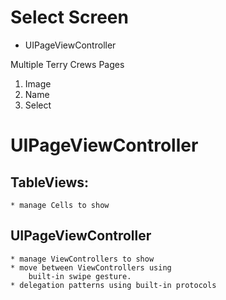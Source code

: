 #  Select Screen

* UIPageViewController

Multiple Terry Crews Pages
1. Image
2. Name
3. Select


# UIPageViewController

## TableViews:
    * manage Cells to show
    
## UIPageViewController
    * manage ViewControllers to show
    * move between ViewControllers using
        built-in swipe gesture.
    * delegation patterns using built-in protocols
